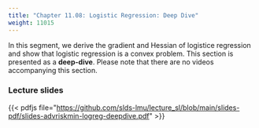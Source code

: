 ```yaml
---
title: "Chapter 11.08: Logistic Regression: Deep Dive"
weight: 11015
---
```

In this segment, we derive the gradient and Hessian of logistice regression and show that logistic regression is a convex problem. This section is presented as a **deep-dive**. Please note that there are no videos accompanying this section.

<!--more-->

### Lecture slides

{{< pdfjs file="https://github.com/slds-lmu/lecture_sl/blob/main/slides-pdf/slides-advriskmin-logreg-deepdive.pdf" >}}
